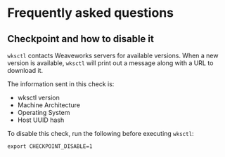 # Frequently asked questions

## Checkpoint and how to disable it

`wksctl` contacts Weaveworks servers for available versions. When a new version is available, `wksctl` will print out a message along with a URL to download it.

The information sent in this check is:

- wksctl version
- Machine Architecture
- Operating System
- Host UUID hash

To disable this check, run the following before executing `wksctl`:

```console
export CHECKPOINT_DISABLE=1
```
